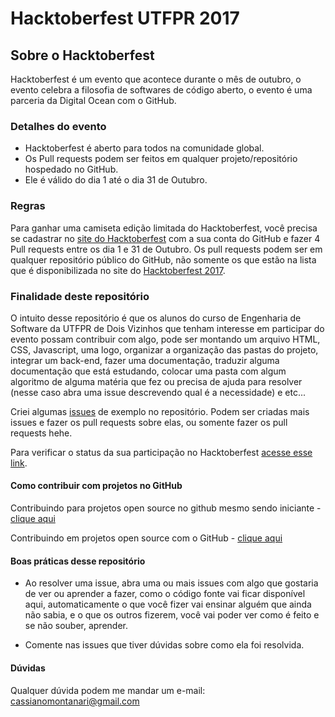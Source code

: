 # Hacktoberfest UTFPR 2017

## Sobre o Hacktoberfest
Hacktoberfest é um evento que acontece durante o mês de outubro, o evento celebra a filosofia de softwares de código aberto, o evento é uma parceria da Digital Ocean com o GitHub.

### Detalhes do evento
- Hacktoberfest é aberto para todos na comunidade global.
- Os Pull requests podem ser feitos em qualquer projeto/repositório hospedado no GitHub.
- Ele é válido do dia 1 até o dia 31 de Outubro.

### Regras
Para ganhar uma camiseta edição limitada do Hacktoberfest, você precisa se cadastrar no [site do Hacktoberfest](https://hacktoberfest.digitalocean.com/sign_up/register) com a sua conta do GitHub e fazer 4 Pull requests entre os dia 1 e 31 de Outubro. Os pull requests podem ser em qualquer repositório público do GitHub, não somente os que estão na lista que é disponibilizada no site do [Hacktoberfest 2017](https://hacktoberfest.digitalocean.com).

### Finalidade deste repositório
O intuito desse repositório é que os alunos do curso de Engenharia de Software da UTFPR de Dois Vizinhos que tenham interesse em participar do evento possam contribuir com algo, pode ser montando um arquivo HTML, CSS, Javascript, uma logo, organizar a organização das pastas do projeto, integrar um back-end, fazer uma documentação, traduzir alguma documentação que está estudando, colocar uma pasta com algum algoritmo de alguma matéria que fez ou precisa de ajuda para resolver (nesse  caso abra uma issue descrevendo qual é a necessidade) e etc...
 
Criei algumas [issues](https://github.com/cassianomon/HacktoberfestUTFPR/issues) de exemplo no repositório. Podem ser criadas mais issues e fazer os pull requests sobre elas, ou somente fazer os pull requests hehe.

Para verificar o status da sua participação no Hacktoberfest [acesse esse link](https://hacktoberfestchecker.herokuapp.com).

#### Como contribuir com projetos no GitHub
Contribuindo para projetos open source no github mesmo sendo iniciante - [clique aqui](https://woliveiras.com.br/posts/contribuindo-para-projetos-open-source-no-github-mesmo-sendo-iniciante/)

Contribuindo em projetos open source com o GitHub - [clique aqui](https://tableless.com.br/contribuindo-em-projetos-open-source-com-o-github/)

#### Boas práticas desse repositório
- Ao resolver uma issue, abra uma ou mais issues com algo que gostaria de ver ou aprender a fazer, como o código fonte vai ficar disponível aqui, automaticamente o que você fizer vai ensinar alguém que ainda não sabia, e o que os outros fizerem, você vai poder ver como é feito e se não souber, aprender.

- Comente nas issues que tiver dúvidas sobre como ela foi resolvida.

#### Dúvidas
Qualquer dúvida podem me mandar um e-mail: [cassianomontanari@gmail.com](mailto:cassianomontanari@gmail.com)
